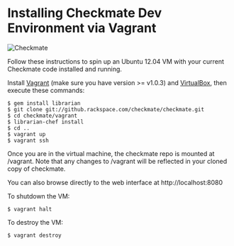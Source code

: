 # Installing Checkmate Dev Environment via Vagrant
![Checkmate](https://github.rackspace.com/checkmate/checkmate/raw/master/checkmate/static/img/checkmate.png)

Follow these instructions to spin up an Ubuntu 12.04 VM with your current 
Checkmate code installed and running.

Install [Vagrant](http://vagrantup.com/) (make sure you have version >= v1.0.3) and [VirtualBox](https://www.virtualbox.org/),
then execute these commands:

    $ gem install librarian
    $ git clone git://github.rackspace.com/checkmate/checkmate.git
    $ cd checkmate/vagrant
    $ librarian-chef install
    $ cd ..
    $ vagrant up
    $ vagrant ssh

Once you are in the virtual machine, the checkmate repo is mounted at /vagrant.
Note that any changes to /vagrant will be reflected in your cloned copy of
checkmate.

You can also browse directly to the web interface at http://localhost:8080

To shutdown the VM:

    $ vagrant halt

To destroy the VM:

    $ vagrant destroy
